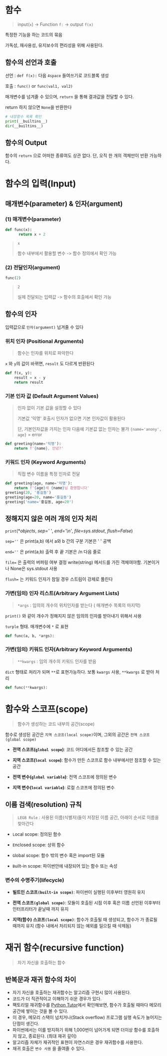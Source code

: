 # 함수

> input(`x`) -> Function `f:` -> output `f(x)`

특정한 기능을 하는 코드의 묶음

가독성, 재사용성, 유지보수의 편리성을 위해 사용된다.



## 함수의 선언과 호출

선언 : `def f(x):` 다음 `4space` 들여쓰기로 코드블록 생성

호출 : `func()` or `func(val1, val2)`

매개변수를 넘겨줄 수 있으며, `return` 을 통해 결과값을 전달할  수 있다.

return 하지 않으면 `None`을 반환한다

```python
# 내장함수 목록 확인
print(__builtins__)
dir(__builtins__)
```



## 함수의 Output

함수의 `return` 으로 어떠한 종류여도 상관 없다. 단, 오직 한 개의 객체만이 반환 가능하다.



# 함수의 입력(Input)



## 매개변수(parameter) & 인자(argument)

### (1) 매개변수(parameter)

```python
def func(x):
      return x + 2
```

> `x`
>
> 함수 내부에서 활용할 변수 -> 함수 정의에서 확인 가능

### (2) 전달인자(argument)

```python
func(2)
```

> `2`
>
> 실제 전달되는 입력값 -> 함수의 호출에서 확인 가능



## 함수의 인자

입력값으로 `인자(argument)` 넘겨줄 수 있다



### 위치 인자 (Positional Arguments)

> 함수는 인자를 위치로 파악한다

`x` 와 `y`의 값이 바뀌면, `result` 도 다르게 반환된다

```python
def f(x, y):
    result = x - y
    return result
```



### 기본 인자 값 (Default Argument Values)

> 인자 없이 기본 값을 설정할 수 있다
>
> 기본값 '익명' 호출시 인자가 없으면 기본 인자값이 활용된다
>
> 단, 기본인자값을 가지는 인자 다음에 기본값 없는 인자는 불가 `{name='anony', age}` = error

```python
def greeting(name='익명'):
    return f'{name}, 안녕?'
```



### 키워드 인자 (Keyword Arguments)

> 직접 변수 이름을 특정 인자로 전달

```python
def greeting(age, name='익명'):
    return f'{age}세 {name}님 환영합니다'
greeting(20, '홍길동')
greeting(age=20, name='홍길동')
greeting('name='홍길동, age=20')
```



## 정해지지 않은 여러 개의 인자 처리

`print`(**objects*, *sep=' '*, *end='\n'*, *file=sys.stdout*, *flush=False*)

`sep=''` 은 print(a,b) 에서 a와 b 간의 구분 기본은 ' ' 공백

`end=''` 은 print(a,b) 출력 후 끝 기본은 /n 다음 줄로

`file=` 은 출력의 버퍼링 여부 결정 write(string) 메서드를 가진 객체여야함. 기본이거나 None은 sys.stdout 사용

`flush=` 는 키워드 인자가 참일 경우 스트림이 강제로 풀린다

### 가변(임의) 인자 리스트(Arbitrary Argument Lists)

> `*args` : 임의의 개수의 위치인자를 받는다 ( 매개변수 목록의 마지막)

`print()` 와 같이 개수가 정해지지 않은 임의의 인자를 받아내기 위해서 사용

`turple` 형태. 매개변수에 `*` 로 표현

```python
def func(a, b, *args):
```



### 가변(임의) 키워드 인자(Arbitrary Keyword Arguments)

> `**kwargs` : 임의 개수의 키워드 인자를 받음

`dict` 형태로 처리가 되며 `**`로 표현가능하다. 보통 `kwargs` 사용, `**kwargs` 로 받아 처리

```python
def func(**kwargs):
```



# 함수와 스코프(scope)

> 함수가 생성하는 코드 내부의 공간(scope)

함수로 생성된 공간은 `지역 스코프(local scope)`이며, 그외의 공간은 `전역 스코프(global scope)`

- **전역 스코프(`global scope`)**: 코드 어디에서든 참조할 수 있는 공간
- **지역 스코프(`local scope`)**: 함수가 만든 스코프로 함수 내부에서만 참조할 수 있는 공간

- **전역 변수(`global variable`)**: 전역 스코프에 정의된 변수
- **지역 변수(`local variable`)**: 로컬 스코프에 정의된 변수



## 이름 검색(resolution) 규칙

> `LEGB Rule` : 사용된 이름(식별자)들이 저장된 이름 공간, 아래이 순서로 이름을 찾아간다

- `L`ocal scope: 정의된 함수

- `E`nclosed scope: 상위 함수

- `G`lobal scope: 함수 밖의 변수 혹은 import된 모듈

- `B`uilt-in scope: 파이썬안에 내장되어 있는 함수 또는 속성



### 변수의 수명주기(lifecycle)

- **빌트인 스코프`(built-in scope)`**: 파이썬이 실행된 이후부터 영원히 유지

- **전역 스코프`(global scope)`**: 모듈이 호출된 시점 이후 혹은 이름 선언된 이후부터 인터프리터가 끝날때 까지 유지

- **지역(함수) 스코프`(local scope)`**: 함수가 호출될 때 생성되고, 함수가 가 종료될 때까지 유지 (함수 내에서 처리되지 않는 예외를 일으킬 때 삭제됨)



# 재귀 함수(recursive function)

> 자기 자신을 호출하는 함수



## 반복문과 재귀 함수의 차이

- 자기 자신을 호출하는 재귀함수는 알고리즘 구현시 많이 사용된다.
- 코드가 더 직관적이고 이해하기 쉬운 경우가 있다.
- 팩토리얼 재귀함수를 [Python Tutor](https://goo.gl/k1hQYz)에서 확인해보면, 함수가 호출될 때마다 메모리 공간에 쌓이는 것을 볼 수 있다.
- 이 경우, 메모리 스택이 넘치거나(Stack overflow) 프로그램 실행 속도가 늘어지는 단점이 생긴다.
- 파이썬에서는 이를 방지하기 위해 1,000번이 넘어가게 되면 더이상 함수를 호출하지 않고, 종료된다. (최대 재귀 깊이)
- 알고리즘 자체가 재귀적인 표현이 자연스러운 경우 재귀함수를 사용한다.
- 재귀 호출은 `변수 사용` 을 줄여줄 수 있다.

